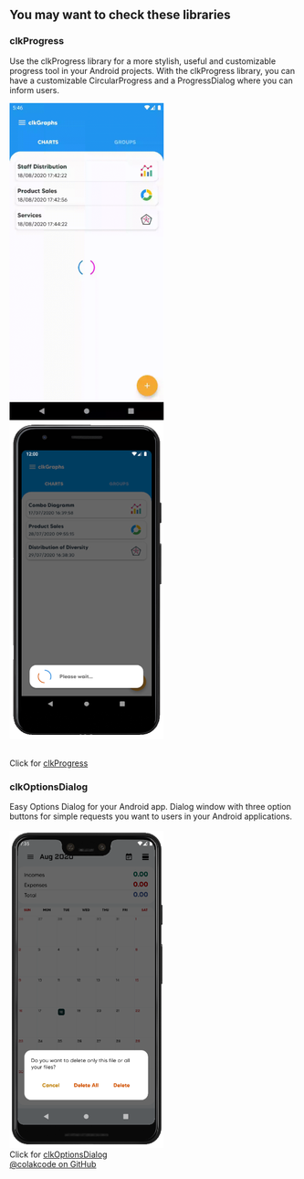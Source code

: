 ## You may want to check these libraries
### clkProgress
Use the clkProgress library for a more stylish, useful and customizable progress tool in your Android projects. With the clkProgress library, you can have a customizable CircularProgress and a ProgressDialog where you can inform users.<br/>

<img src="https://raw.githubusercontent.com/colakcode/clkProgress/master/images/circular_progress.gif" width="270" height="555"/> <img src="https://raw.githubusercontent.com/colakcode/clkProgress/master/images/progress_dialog.png" width="270" height="555"/>

<br/>Click for [clkProgress](https://github.com/colakcode/clkProgress)

### clkOptionsDialog
Easy Options Dialog for your Android app. Dialog window with three option buttons for simple requests you want to users in your Android applications.<br/><br/>
<img src="https://raw.githubusercontent.com/colakcode/clkOptionsDialog/master/media/options_dialog.png" width="270" height="555"/>
<br/>Click for [clkOptionsDialog](https://github.com/colakcode/clkOptionsDialog)
<br/>
[@colakcode on GitHub](https://github.com/colakcode/)
